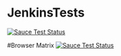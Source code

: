 
# JenkinsTests
[![Sauce Test Status](https://saucelabs.com/buildstatus/parora?auth=HMAC_TOKEN)](https://saucelabs.com/u/parora?auth=HMAC_TOKEN)

 #Browser Matrix
[![Sauce Test Status](https://saucelabs.com/browser-matrix/parora?auth=HMAC_TOKEN.svg)](https://saucelabs.com/u/parora?auth=HMAC_TOKEN)
